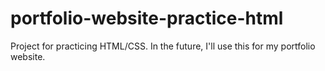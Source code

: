 # portfolio-website-practice-html

Project for practicing HTML/CSS. In the future, I'll use this for my portfolio website.
